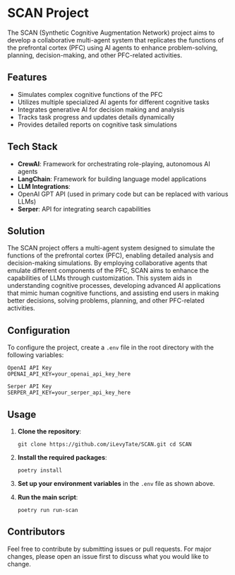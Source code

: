 # SCAN Project
The SCAN (Synthetic Cognitive Augmentation Network) project aims to develop a collaborative multi-agent system that replicates the functions of the prefrontal cortex (PFC) using AI agents to enhance problem-solving, planning, decision-making, and other PFC-related activities.

## Features

- Simulates complex cognitive functions of the PFC
- Utilizes multiple specialized AI agents for different cognitive tasks
- Integrates generative AI for decision making and analysis
- Tracks task progress and updates details dynamically
- Provides detailed reports on cognitive task simulations

## Tech Stack

- **CrewAI**: Framework for orchestrating role-playing, autonomous AI agents
- **LangChain**: Framework for building language model applications
- **LLM Integrations**:
 - OpenAI GPT API (used in primary code but can be replaced with various LLMs)
- **Serper**: API for integrating search capabilities

## Solution

The SCAN project offers a multi-agent system designed to simulate the functions of the prefrontal cortex (PFC), enabling detailed analysis and decision-making simulations. By employing collaborative agents that emulate different components of the PFC, SCAN aims to enhance the capabilities of LLMs through customization. This system aids in understanding cognitive processes, developing advanced AI applications that mimic human cognitive functions, and assisting end users in making better decisions, solving problems, planning, and other PFC-related activities.

## Configuration

To configure the project, create a `.env` file in the root directory with the following variables:

    OpenAI API Key
    OPENAI_API_KEY=your_openai_api_key_here
    
    Serper API Key
    SERPER_API_KEY=your_serper_api_key_here

## Usage

1.  **Clone the repository**:
    
    `git clone https://github.com/iLevyTate/SCAN.git
   cd SCAN` 
    
2.  **Install the required packages**:
    
    `poetry install` 
    
3.  **Set up your environment variables** in the `.env` file as shown above.
    
4.  **Run the main script**:
    
    `poetry run run-scan` 
    
## Contributors
Feel free to contribute by submitting issues or pull requests. For major changes, please open an issue first to discuss what you would like to change.
